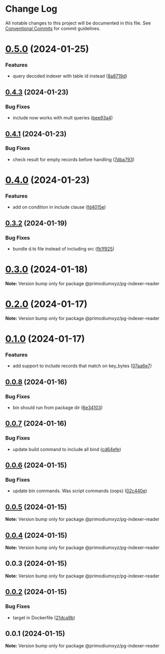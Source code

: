 # Change Log

All notable changes to this project will be documented in this file.
See [Conventional Commits](https://conventionalcommits.org) for commit guidelines.

# [0.5.0](https://github.com/primodiumxyz/mud-state-tools/compare/v0.4.3...v0.5.0) (2024-01-25)


### Features

* query decoded indexer with table id instead ([8a8719d](https://github.com/primodiumxyz/mud-state-tools/commit/8a8719d18dd17d2a9064829827e1cde010a024ac))





## [0.4.3](https://github.com/primodiumxyz/mud-state-tools/compare/v0.4.2...v0.4.3) (2024-01-23)


### Bug Fixes

* include now works with mult queries ([bee93a4](https://github.com/primodiumxyz/mud-state-tools/commit/bee93a4eeb198eac71b56c9be822b0f0dc929ca2))





## [0.4.1](https://github.com/primodiumxyz/mud-state-tools/compare/v0.4.0...v0.4.1) (2024-01-23)


### Bug Fixes

* check result for empty records before handling ([7dba793](https://github.com/primodiumxyz/mud-state-tools/commit/7dba7939f01715e99c127e310900bfd4720c425a))





# [0.4.0](https://github.com/primodiumxyz/mud-state-tools/compare/v0.3.2...v0.4.0) (2024-01-23)


### Features

* add on condition in include clause ([fd4015e](https://github.com/primodiumxyz/mud-state-tools/commit/fd4015e2b5add9b62d9aba65f4eb3f76f82156a1))





## [0.3.2](https://github.com/primodiumxyz/mud-state-tools/compare/v0.3.1...v0.3.2) (2024-01-19)


### Bug Fixes

* bundle d.ts file instead of including src ([fb1f925](https://github.com/primodiumxyz/mud-state-tools/commit/fb1f92505f331fea687450f8309752fcbfe6a5e2))





# [0.3.0](https://github.com/primodiumxyz/mud-state-tools/compare/v0.2.2...v0.3.0) (2024-01-18)

**Note:** Version bump only for package @primodiumxyz/pg-indexer-reader





# [0.2.0](https://github.com/primodiumxyz/mud-state-tools/compare/v0.1.0...v0.2.0) (2024-01-17)

**Note:** Version bump only for package @primodiumxyz/pg-indexer-reader





# [0.1.0](https://github.com/primodiumxyz/mud-state-tools/compare/v0.0.8...v0.1.0) (2024-01-17)


### Features

* add support to include records that match on key_bytes ([07aa6e7](https://github.com/primodiumxyz/mud-state-tools/commit/07aa6e7ee1ac2f4e97065dd8f9ee3139cde886ca))





## [0.0.8](https://github.com/primodiumxyz/mud-state-tools/compare/v0.0.7...v0.0.8) (2024-01-16)


### Bug Fixes

* bin should run from package dir ([6e34103](https://github.com/primodiumxyz/mud-state-tools/commit/6e34103b3e5aa9fe5c5870625f87b331f5815369))





## [0.0.7](https://github.com/primodiumxyz/mud-state-tools/compare/v0.0.6...v0.0.7) (2024-01-16)


### Bug Fixes

* update build command to include all bind ([cd64efe](https://github.com/primodiumxyz/mud-state-tools/commit/cd64efe59010865e6954a8487415ecc99eb4b696))





## [0.0.6](https://github.com/primodiumxyz/mud-state-tools/compare/v0.0.5...v0.0.6) (2024-01-15)


### Bug Fixes

* update bin commands. Was script commands (oops) ([02c440e](https://github.com/primodiumxyz/mud-state-tools/commit/02c440e2f8e3c6dc8a5e8705b61b9765c1c74517))





## [0.0.5](https://github.com/primodiumxyz/mud-state-tools/compare/v0.0.4...v0.0.5) (2024-01-15)

**Note:** Version bump only for package @primodiumxyz/pg-indexer-reader





## [0.0.4](https://github.com/primodiumxyz/mud-state-tools/compare/v0.0.3...v0.0.4) (2024-01-15)

**Note:** Version bump only for package @primodiumxyz/pg-indexer-reader





## 0.0.3 (2024-01-15)

**Note:** Version bump only for package @primodiumxyz/pg-indexer-reader





## [0.0.2](https://github.com/primodiumxyz/mud-state-tools/compare/v0.0.1...v0.0.2) (2024-01-15)


### Bug Fixes

* target in Dockerfile ([21dca9b](https://github.com/primodiumxyz/mud-state-tools/commit/21dca9b38171400c812e0c1e173f2a4bc2a84b0f))





## 0.0.1 (2024-01-15)

**Note:** Version bump only for package @primodiumxyz/pg-indexer-reader
